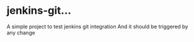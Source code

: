 # jenkins-git…
A simple project to test jenkins git integration
And it should be triggered by any change
